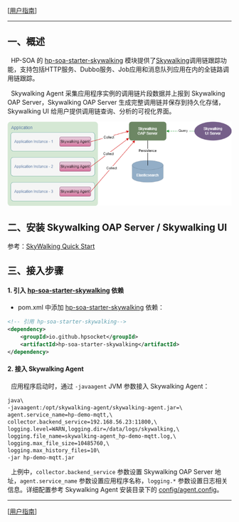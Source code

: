 [[用户指南](user_guide.md)]

---

## 一、概述
&nbsp;&nbsp;HP-SOA 的 [hp-soa-starter-skywalking](../../hp-soa-starter/hp-soa-starter-skywalking) 模块提供了[Skywalking](https://github.com/apache/skywalking)调用链跟踪功能，支持包括HTTP服务、Dubbo服务、Job应用和消息队列应用在内的全链路调用链跟踪。

&nbsp;&nbsp;Skywalking Agent 采集应用程序实例的调用链片段数据并上报到 Skywalking OAP Server，Skywalking OAP Server 生成完整调用链并保存到持久化存储，Skywalking UI 给用户提供调用链查询、分析的可视化界面。

![Skywalking](../../misc/doc/images/Skywalking.png "Skywalking")

## 二、安装 Skywalking OAP Server / Skywalking UI

参考：[SkyWalking Quick Start](https://skywalking.apache.org/zh/2020-04-19-skywalking-quick-start/)

## 三、接入步骤

#### 1. 引入 [hp-soa-starter-skywalking](../../hp-soa-starter/hp-soa-starter-skywalking) 依赖
- pom.xml 中添加 [hp-soa-starter-skywalking](../../hp-soa-starter/hp-soa-starter-skywalking) 依赖：
```xml
<!-- 引用 hp-soa-starter-skywalking-->
<dependency>
    <groupId>io.github.hpsocket</groupId>
    <artifactId>hp-soa-starter-skywalking</artifactId>
</dependency>
```

#### 2. 接入 Skywalking Agent

&nbsp;&nbsp;应用程序启动时，通过 `-javaagent` JVM 参数接入 Skywalking Agent：

```shell
java\
-javaagent:/opt/skywalking-agent/skywalking-agent.jar=\
agent.service_name=hp-demo-mqtt,\
collector.backend_service=192.168.56.23:11800,\
logging.level=WARN,logging.dir=/data/logs/skywalking,\
logging.file_name=skywalking-agent_hp-demo-mqtt.log,\
logging.max_file_size=10485760,\
logging.max_history_files=10\
-jar hp-demo-mqtt.jar
```

&nbsp;&nbsp;上例中，`collector.backend_service` 参数设置 Skywalking OAP Server 地址，`agent.service_name` 参数设置应用程序名称，`logging.*` 参数设置日志相关信息。详细配置参考 Skywalking Agent 安装目录下的 [config/agent.config](https://github.com/apache/skywalking-java/blob/main/apm-sniffer/config/agent.config)。

---

[[用户指南](user_guide.md)]